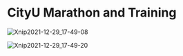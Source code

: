 # CityU Marathon and Training

![Xnip2021-12-29_17-49-08](https://user-images.githubusercontent.com/31528604/147649218-46ca9df5-c2f8-49cf-a127-4eeecef1399a.jpg)

![Xnip2021-12-29_17-49-20](https://user-images.githubusercontent.com/31528604/147649473-c65fbb07-56f8-4585-8166-aeef1c8ef48d.jpg)


